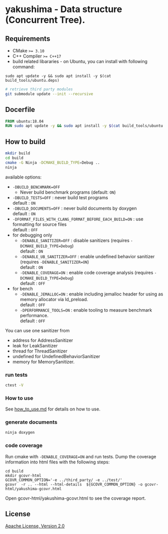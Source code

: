# yakushima - Data structure (Concurrent Tree).

## Requirements

* CMake `>= 3.10`
* C++ Compiler `>= C++17`
* build related libararies - on Ubuntu, you can install with following command:

```
sudo apt update -y && sudo apt install -y $(cat build_tools/ubuntu.deps)
```

```sh
# retrieve third party modules
git submodule update --init --recursive
```

## Docerfile
```dockerfile
FROM ubuntu:18.04
RUN sudo apt update -y && sudo apt install -y $(cat build_tools/ubuntu.deps)
```

## How to build

```sh
mkdir build
cd build
cmake -G Ninja -DCMAKE_BUILD_TYPE=Debug ..
ninja
```

available options:
* `-DBUILD_BENCHMARK=OFF`
   * Never build benchmark programs (default: `ON`)
* `-DBUILD_TESTS=OFF` : never build test programs<br>
default : `ON`
* `-DBUILD_DOCUMENTS=OFF` : never build documents by doxygen<br>
default : `ON`
* `-DFORMAT_FILES_WITH_CLANG_FORMAT_BEFORE_EACH_BUILD=ON` : use formatting for source files<br>
default : `OFF`
* for debugging only<br>
  * `-DENABLE_SANITIZER=OFF` : disable sanitizers (requires `-DCMAKE_BUILD_TYPE=Debug`)<br>
  default : `ON`
  * `-DENABLE_UB_SANITIZER=OFF` : enable undefined behavior sanitizer (requires `-DENABLE_SANITIZER=ON`)<br>
  default : `ON`
  * `-DENABLE_COVERAGE=ON` : enable code coverage analysis (requires `-DCMAKE_BUILD_TYPE=Debug`)<br>
  default : `OFF`
* for bench
  * `-DENABLE_JEMALLOC=ON` : enable including jemalloc header for using as memory allocator via ld_preload.<br>
  default : `OFF`
  * `-DPERFORMANCE_TOOLS=ON` : enable tooling to measure benchmark performance.<br>
  default : `OFF`

You can use one sanitizer from
 * address for AddressSanitizer
 * leak for LeakSanitizer
 * thread for ThreadSanitizer
 * undefined for UndefinedBehaviorSanitizer
 * memory for MemorySanitizer.

### run tests

```sh
ctest -V
```

### How to use
See [how_to_use.md](./docs/how_to_use.md) for details on how to use.

### generate documents

```sh
ninja doxygen
```

### code coverage

Run cmake with `-DENABLE_COVERAGE=ON` and run tests.
Dump the coverage information into html files with the following steps:
```
cd build
mkdir gcovr-html
GCOVR_COMMON_OPTION='-e ../third_party/ -e ../test/'
gcovr  -r .. --html --html-details  ${GCOVR_COMMON_OPTION} -o gcovr-html/yakushima-gcovr.html
```
Open gcovr-html/yakushima-gcovr.html to see the coverage report.

## License

[Apache License, Version 2.0](http://www.apache.org/licenses/LICENSE-2.0)

